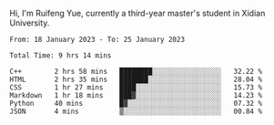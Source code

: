 Hi, I'm Ruifeng Yue, currently a third-year master's student in Xidian University.

<!--
**yrf105/yrf105** is a ✨ _special_ ✨ repository because its `README.md` (this file) appears on your GitHub profile.

Here are some ideas to get you started:

- 🔭 I’m currently working on ...
- 🌱 I’m currently learning ...
- 👯 I’m looking to collaborate on ...
- 🤔 I’m looking for help with ...
- 💬 Ask me about ...
- 📫 How to reach me: ...
- 😄 Pronouns: ...
- ⚡ Fun fact: ...
-->

<!--START_SECTION:waka-->

```text
From: 18 January 2023 - To: 25 January 2023

Total Time: 9 hrs 14 mins

C++        2 hrs 58 mins   ████████░░░░░░░░░░░░░░░░░   32.22 %
HTML       2 hrs 35 mins   ███████░░░░░░░░░░░░░░░░░░   28.04 %
CSS        1 hr 27 mins    ████░░░░░░░░░░░░░░░░░░░░░   15.73 %
Markdown   1 hr 18 mins    ███▓░░░░░░░░░░░░░░░░░░░░░   14.23 %
Python     40 mins         █▓░░░░░░░░░░░░░░░░░░░░░░░   07.32 %
JSON       4 mins          ▒░░░░░░░░░░░░░░░░░░░░░░░░   00.84 %
```

<!--END_SECTION:waka-->
